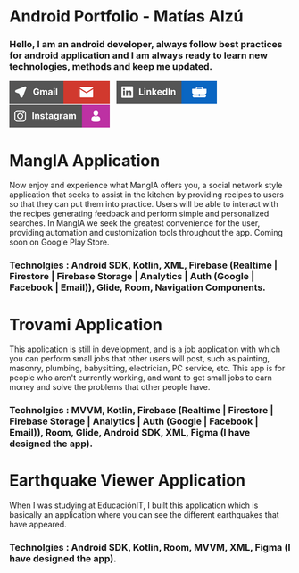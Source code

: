 # Android Portfolio - Matías Alzú

### Hello, I am an android developer, always follow best practices for android application and I am always ready to learn new technologies, methods and keep me updated.

<a href="matias.alzu143@gmail.com"><img src="https://github.com/Sokamn/Android-Portfolio/blob/main/gmail_bar.png"></a>&nbsp;&nbsp;&nbsp;<a href="https://www.linkedin.com/in/matias-alz%C3%BA-73b3a6189/" target="_blank"><img src="https://github.com/Sokamn/Android-Portfolio/blob/main/linkedin_bar.png" ></a>&nbsp;&nbsp;&nbsp;<a href="https://www.instagram.com/mati_alzu/" target="_blank"><img src="https://github.com/Sokamn/Android-Portfolio/blob/main/ig_bar.png"></a>

# MangIA Application

Now enjoy and experience what MangIA offers you, a social network style application that seeks to assist in the kitchen by providing recipes to users so that they can put them into practice. Users will be able to interact with the recipes generating feedback and perform simple and personalized searches. In MangIA we seek the greatest convenience for the user, providing automation and customization tools throughout the app. Coming soon on Google Play Store.

### Technolgies : Android SDK, Kotlin, XML, Firebase (Realtime | Firestore | Firebase Storage | Analytics | Auth (Google | Facebook | Email)), Glide, Room, Navigation Components.

# Trovami Application

This application is still in development, and is a job application with which you can perform small jobs that other users will post, such as painting, masonry, plumbing, babysitting, electrician, PC service, etc. This app is for people who aren't currently working, and want to get small jobs to earn money and solve the problems that other people have.

### Technolgies : MVVM, Kotlin, Firebase (Realtime | Firestore | Firebase Storage | Analytics | Auth (Google | Facebook | Email)), Room, Glide, Android SDK, XML, Figma (I have designed the app).

# Earthquake Viewer Application 

When I was studying at EducaciónIT, I built this application which is basically an application where you can see the different earthquakes that have appeared.

### Technolgies : Android SDK, Kotlin, Room, MVVM, XML, Figma (I have designed the app).
